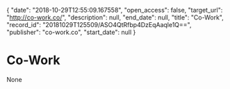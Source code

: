 {
  "date": "2018-10-29T12:55:09.167558", 
  "open_access": false, 
  "target_url": "http://co-work.co/", 
  "description": null, 
  "end_date": null, 
  "title": "Co-Work", 
  "record_id": "20181029T125509/ASO4QtRfbp4DzEqAaqle1Q==", 
  "publisher": "co-work.co", 
  "start_date": null
}

# Co-Work

None